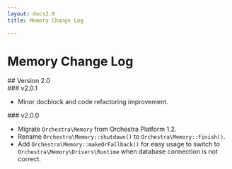 ```yaml
---
layout: docs2.0
title: Memory Change Log

---
```


# Memory Change Log

<section id="v2.0">
## Version 2.0

<article id="v2.0.1">
### v2.0.1

* Minor docblock and code refactoring improvement.

</article>

<article id="v2.0.0">
### v2.0.0

* Migrate `Orchestra\Memory` from Orchestra Platform 1.2.
* Rename `Orchestra\Memory::shutdown()` to `Orchestra\Memory::finish()`.
* Add `Orchestra\Memory::makeOrFallback()` for easy usage to switch to `Orchestra\Memory\Drivers\Runtime` when database connection is not correct.

</article>

</section>
